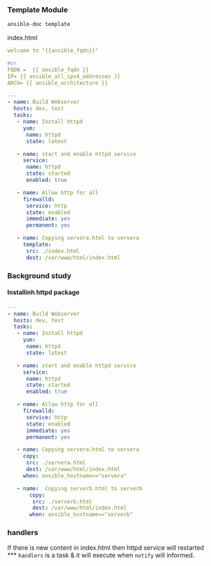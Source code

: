 ### Template Module

```bash
ansible-doc template
```

index.html
```yaml
welcome to "{{ansible_fqdn}}"

#or
FQDN =  {{ ansible_fqdn }}
IP= {{ ansible_all_ipv4_addresses }}
ARCH= {{ ansible_architecture }}
```

```yaml
---
- name: Build Webserver
  hosts: dev, test
  tasks:
   - name: Install httpd
     yum:
      name: httpd
      state: latest

   - name: start and enable httpd service
     service:
      name: httpd
      state: started
      enabled: true

   - name: Allow http for all
     firewalld:
      service: http
      state: enabled
      immediate: yes
      permanent: yes

   - name: Copying servera.html to servera
     template:
      src: ./index.html
      dest: /var/www/html/index.html
```


### Background study
#### Installinh httpd package
```yaml
---
- name: Build Webserver
  hosts: dev, test
  tasks:
   - name: Install httpd
     yum:
      name: httpd
      state: latest

   - name: start and enable httpd service
     service:
      name: httpd
      state: started
      enabled: true

   - name: Allow http for all
     firewalld:
      service: http
      state: enabled
      immediate: yes
      permanent: yes

   - name: Copying servera.html to servera
     copy:
      src: ./servera.html
      dest: /var/www/html/index.html
     when: ansible_hostname=="servera"

   - name:  Copying serverb.html to serverb
       copy:
        src: ./serverb.html
        dest: /var/www/html/index.html
       when: ansible_hostname=="serverb"
```


### handlers
If there is new content in index.html then httpd service will restarted <br>
*** `handlers` is a task & it will execute when `notify` will informed.

